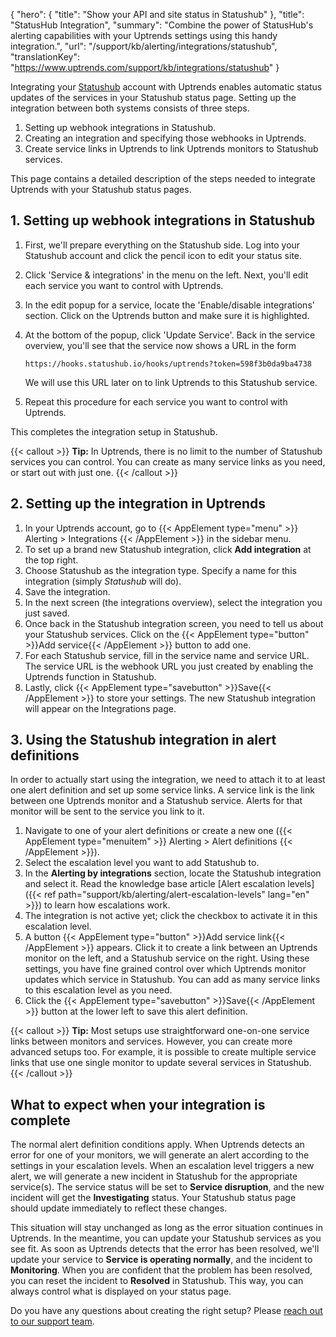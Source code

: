 {
  "hero": {
    "title": "Show your API and site status in Statushub"
  }, 
  "title": "StatusHub Integration",
  "summary": "Combine the power of StatusHub's alerting capabilities with your Uptrends settings using this handy integration.",
  "url": "/support/kb/alerting/integrations/statushub",
  "translationKey": "https://www.uptrends.com/support/kb/integrations/statushub" 
}

Integrating your [Statushub](https://statushub.com/) account with Uptrends enables automatic status updates of the services in your Statushub status page. Setting up the integration between both systems consists of three steps.

1.  Setting up webhook integrations in Statushub.
2.  Creating an integration and specifying those webhooks in Uptrends.
3.  Create service links in Uptrends to link Uptrends monitors to Statushub services.

This page contains a detailed description of the steps needed to integrate Uptrends with your Statushub status pages.

## 1. Setting up webhook integrations in Statushub

1.  First, we'll prepare everything on the Statushub side. Log into your Statushub account and click the pencil icon to edit your status site.

2.  Click 'Service & integrations' in the menu on the left. Next, you'll edit each service you want to control with Uptrends.

3.  In the edit popup for a service, locate the 'Enable/disable integrations' section. Click on the Uptrends button and make sure it is highlighted.

4.  At the bottom of the popup, click 'Update Service'. Back in the service overview, you'll see that the service now shows a URL in the form

    `https://hooks.statushub.io/hooks/uptrends?token=598f3b0da9ba4738`

    We will use this URL later on to link Uptrends to this Statushub service.

5.  Repeat this procedure for each service you want to control with Uptrends.

This completes the integration setup in Statushub.

{{< callout >}}
**Tip:** In Uptrends, there is no limit to the number of Statushub services you can control. You can create as many service links as you need, or start out with just one.
{{< /callout >}}

## 2. Setting up the integration in Uptrends

1.  In your Uptrends account, go to {{< AppElement type="menu" >}} Alerting > Integrations {{< /AppElement >}} in the sidebar menu.
2.  To set up a brand new Statushub integration, click **Add integration** at the top right.
3.  Choose Statushub as the integration type. Specify a name for this integration (simply *Statushub* will do).
4.  Save the integration.
5.  In the next screen (the integrations overview), select the integration you just saved.
6.  Once back in the Statushub integration screen, you need to tell us about your Statushub services. Click on the {{< AppElement type="button" >}}Add service{{< /AppElement >}} button to add one.
7.  For each Statushub service, fill in the service name and service URL. The service URL is the webhook URL you just created by enabling the Uptrends function in Statushub.
8.  Lastly, click {{< AppElement type="savebutton" >}}Save{{< /AppElement >}} to store your settings. The new Statushub integration will appear on the Integrations page.

## 3. Using the Statushub integration in alert definitions

In order to actually start using the integration, we need to attach it to at least one alert definition and set up some service links. A service link is the link between one Uptrends monitor and a Statushub service. Alerts for that monitor will be sent to the service you link to it.

1.  Navigate to one of your alert definitions or create a new one ({{< AppElement type="menuitem" >}} Alerting > Alert definitions {{< /AppElement >}}).
2.  Select the escalation level you want to add Statushub to.
3.  In the **Alerting by integrations** section, locate the Statushub integration and select it. Read the knowledge base article [Alert escalation levels]({{< ref path="support/kb/alerting/alert-escalation-levels" lang="en" >}}) to learn how escalations work.
4.  The integration is not active yet; click the checkbox to activate it in this escalation level.
5.  A button {{< AppElement type="button" >}}Add service link{{< /AppElement >}} appears. Click it to create a link between an Uptrends monitor on the left, and a Statushub service on the right. Using these settings, you have fine grained control over which Uptrends monitor updates which service in Statushub. You can add as many service links to this escalation level as you need.
6.  Click the {{< AppElement type="savebutton" >}}Save{{< /AppElement >}} button at the lower left to save this alert definition.

{{< callout >}}
**Tip:** Most setups use straightforward one-on-one service links between monitors and services. However, you can create more advanced setups too. For example, it is possible to create multiple service links that use one single monitor to update several services in Statushub.
{{< /callout >}}

## What to expect when your integration is complete

The normal alert definition conditions apply. When Uptrends detects an error for one of your monitors, we will generate an alert according to the settings in your escalation levels. When an escalation level triggers a new alert, we will generate a new incident in Statushub for the appropriate service(s). The service status will be set to **Service disruption**, and the new incident will get the **Investigating** status. Your Statushub status page should update immediately to reflect these changes.

This situation will stay unchanged as long as the error situation continues in Uptrends. In the meantime, you can update your Statushub services as you see fit. As soon as Uptrends detects that the error has been resolved, we'll update your service to **Service is operating normally**, and the incident to **Monitoring**. When you are confident that the problem has been resolved, you can reset the incident to **Resolved** in Statushub. This way, you can always control what is displayed on your status page.

Do you have any questions about creating the right setup? Please [reach out to our support team](/contact).
